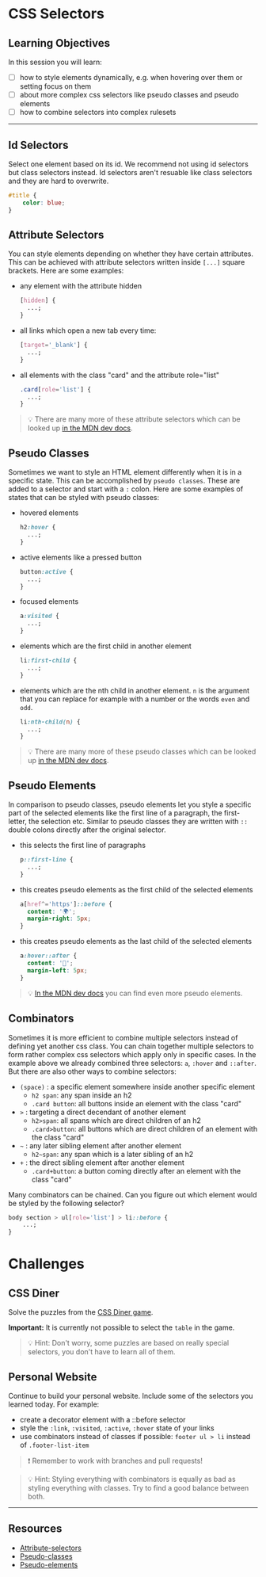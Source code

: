 # CSS Selectors

## Learning Objectives

In this session you will learn:

- [ ] how to style elements dynamically, e.g. when hovering over them or setting focus on them
- [ ] about more complex css selectors like pseudo classes and pseudo elements
- [ ] how to combine selectors into complex rulesets

---

## Id Selectors

Select one element based on its id. We recommend not using id selectors but class selectors instead.
Id selectors aren't resuable like class selectors and they are hard to overwrite.

```css
#title {
	color: blue;
}
```

## Attribute Selectors

You can style elements depending on whether they have certain attributes. This can be achieved with
attribute selectors written inside `[...]` square brackets. Here are some examples:

- any element with the attribute hidden

  ```css
  [hidden] {
  	...;
  }
  ```

- all links which open a new tab every time:

  ```css
  [target='_blank'] {
  	...;
  }
  ```

- all elements with the class "card" and the attribute role="list"

  ```css
  .card[role='list'] {
  	...;
  }
  ```

> 💡 There are many more of these attribute selectors which can be looked up
> [in the MDN dev docs](https://developer.mozilla.org/en-US/docs/Web/CSS/Attribute_selectors).

## Pseudo Classes

Sometimes we want to style an HTML element differently when it is in a specific state. This can be
accomplished by `pseudo classes`. These are added to a selector and start with a `:` colon. Here are
some examples of states that can be styled with pseudo classes:

- hovered elements

  ```css
  h2:hover {
  	...;
  }
  ```

- active elements like a pressed button

  ```css
  button:active {
  	...;
  }
  ```

- focused elements

  ```css
  a:visited {
  	...;
  }
  ```

- elements which are the first child in another element

  ```css
  li:first-child {
  	...;
  }
  ```

- elements which are the nth child in another element. `n` is the argument that you can replace for
  example with a number or the words `even` and `odd`.

  ```css
  li:nth-child(n) {
  	...;
  }
  ```

> 💡 There are many more of these pseudo classes which can be looked up
> [in the MDN dev docs](https://developer.mozilla.org/en-US/docs/Web/CSS/Pseudo-classes).

## Pseudo Elements

In comparison to pseudo classes, pseudo elements let you style a specific part of the selected
elements like the first line of a paragraph, the first-letter, the selection etc. Similar to pseudo
classes they are written with `::` double colons directly after the original selector.

- this selects the first line of paragraphs

  ```css
  p::first-line {
  	...;
  }
  ```

- this creates pseudo elements as the first child of the selected elements

  ```css
  a[href^='https']::before {
  	content: '🌍';
  	margin-right: 5px;
  }
  ```

- this creates pseudo elements as the last child of the selected elements

  ```css
  a:hover::after {
  	content: '📎';
  	margin-left: 5px;
  }
  ```

> 💡 [In the MDN dev docs](https://developer.mozilla.org/en-US/docs/Web/CSS/Pseudo-elements) you can
> find even more pseudo elements.

## Combinators

Sometimes it is more efficient to combine multiple selectors instead of defining yet another css
class. You can chain together multiple selectors to form rather complex css selectors which apply
only in specific cases. In the example above we already combined three selectors: `a`, `:hover` and
`::after`. But there are also other ways to combine selectors:

- `(space)` : a specific element somewhere inside another specific element
  - `h2 span`: any span inside an h2
  - `.card button`: all buttons inside an element with the class "card"
- `>` : targeting a direct decendant of another element
  - `h2>span`: all spans which are direct children of an h2
  - `.card>button`: all buttons which are direct children of an element with the class "card"
- `~` : any later sibling element after another element
  - `h2~span`: any span which is a later sibling of an h2
- `+` : the direct sibling element after another element
  - `.card+button`: a button coming directly after an element with the class "card"

Many combinators can be chained. Can you figure out which element would be styled by the following
selector?

```css
body section > ul[role='list'] > li::before {
	...;
}
```

# Challenges

## CSS Diner

Solve the puzzles from the [CSS Diner game](https://flukeout.github.io/).

**Important:** It is currently not possible to select the `table` in the game.

> 💡 Hint: Don't worry, some puzzles are based on really special selectors, you don't have to learn
> all of them.

## Personal Website

Continue to build your personal website. Include some of the selectors you learned today. For
example:

- create a decorator element with a ::before selector
- style the `:link`, `:visited`, `:active`, `:hover` state of your links
- use combinators instead of classes if possible: `footer ul > li` instead of `.footer-list-item`

> ❗️ Remember to work with branches and pull requests!

> 💡 Hint: Styling everything with combinators is equally as bad as styling everything with classes.
> Try to find a good balance between both.

---

## Resources

- [Attribute-selectors](https://developer.mozilla.org/en-US/docs/Web/CSS/Attribute_selectors)
- [Pseudo-classes](https://developer.mozilla.org/en-US/docs/Web/CSS/Pseudo-classes)
- [Pseudo-elements](https://developer.mozilla.org/en-US/docs/Web/CSS/Pseudo-elements)
